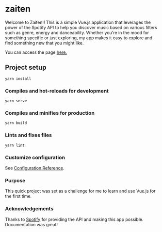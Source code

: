 # zaiten
Welcome to Zaiten!! This is a simple Vue.js application that leverages the power of the Spotify API to help you discover music based on various filters such as genre, energy and danceability. Whether you're in the mood for something specific or just exploring, my app makes it easy to explore and find something new that you might like.

You can access the page [here.](https://jpzp2001.github.io/zaiten/)


## Project setup
```
yarn install
```

### Compiles and hot-reloads for development
```
yarn serve
```

### Compiles and minifies for production
```
yarn build
```

### Lints and fixes files
```
yarn lint
```

### Customize configuration
See [Configuration Reference](https://cli.vuejs.org/config/).

### Purpose
This quick project was set as a challenge for me to learn and use Vue.js for the first time.

### Acknowledgements
Thanks to [Spotify](https://developer.spotify.com) for providing the API and making this app possible. Documentation was great!

